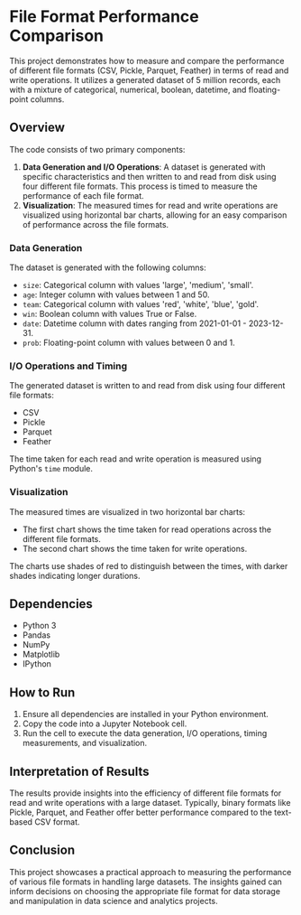 # File Format Performance Comparison

This project demonstrates how to measure and compare the performance of different file formats (CSV, Pickle, Parquet, Feather) in terms of read and write operations. It utilizes a generated dataset of 5 million records, each with a mixture of categorical, numerical, boolean, datetime, and floating-point columns.

## Overview

The code consists of two primary components:

1. **Data Generation and I/O Operations**: A dataset is generated with specific characteristics and then written to and read from disk using four different file formats. This process is timed to measure the performance of each file format.
2. **Visualization**: The measured times for read and write operations are visualized using horizontal bar charts, allowing for an easy comparison of performance across the file formats.

### Data Generation

The dataset is generated with the following columns:
- `size`: Categorical column with values 'large', 'medium', 'small'.
- `age`: Integer column with values between 1 and 50.
- `team`: Categorical column with values 'red', 'white', 'blue', 'gold'.
- `win`: Boolean column with values True or False.
- `date`: Datetime column with dates ranging from 2021-01-01 - 2023-12-31.
- `prob`: Floating-point column with values between 0 and 1.

### I/O Operations and Timing

The generated dataset is written to and read from disk using four different file formats:
- CSV
- Pickle
- Parquet
- Feather

The time taken for each read and write operation is measured using Python's `time` module.

### Visualization

The measured times are visualized in two horizontal bar charts:
- The first chart shows the time taken for read operations across the different file formats.
- The second chart shows the time taken for write operations.

The charts use shades of red to distinguish between the times, with darker shades indicating longer durations.

## Dependencies

- Python 3
- Pandas
- NumPy
- Matplotlib
- IPython

## How to Run

1. Ensure all dependencies are installed in your Python environment.
2. Copy the code into a Jupyter Notebook cell.
3. Run the cell to execute the data generation, I/O operations, timing measurements, and visualization.

## Interpretation of Results

The results provide insights into the efficiency of different file formats for read and write operations with a large dataset. Typically, binary formats like Pickle, Parquet, and Feather offer better performance compared to the text-based CSV format.

## Conclusion

This project showcases a practical approach to measuring the performance of various file formats in handling large datasets. The insights gained can inform decisions on choosing the appropriate file format for data storage and manipulation in data science and analytics projects.
